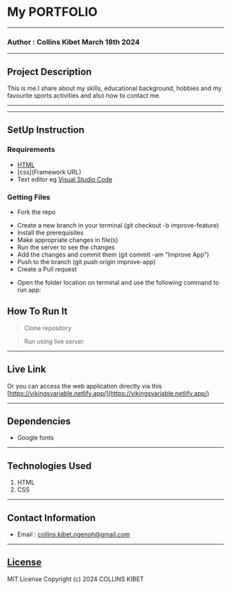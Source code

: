 # My PORTFOLIO
*****
### Author : Collins Kibet March 18th 2024
****
## Project Description
This is me.I share about my skills, educational background, hobbies and my favourite sports activities and also how to contact me.
******

********
## SetUp Instruction
### Requirements
* [HTML](html.com)
* [css](Framework URL)
* Text editor eg [Visual Studio Code](https://code.visualstudio.com/download)


### Getting Files
* Fork the repo
- Create a new branch in your terminal (git checkout -b improve-feature)
- Install the prerequisites
- Make appropriate changes in file(s)
- Run the server to see the changes
- Add the changes and commit them (git commit -am "Improve App")
- Push to the branch (git push origin improve-app)
- Create a Pull request
* Open the folder location on terminal and use the following command to run app:

## How To Run It
>  Clone repository

> Run using live server
*****
## Live Link
Or you can access the web application directly via this [https://vikingsvariable.netlify.app/](https://vikingsvariable.netlify.app/)
*****
## Dependencies
- Google fonts

*****
## Technologies Used
1. HTML
2. CSS
*****
## Contact Information
* Email : collins.kibet.ngenoh@gmail.com
*****
## [License](LICENSE)
MIT License
Copyright (c) 2024 COLLINS KIBET